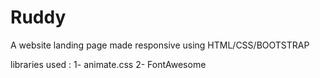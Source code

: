 # Ruddy
A website landing page made responsive using 
HTML/CSS/BOOTSTRAP

libraries used :
1- animate.css
2- FontAwesome
